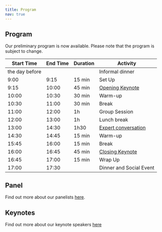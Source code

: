 ```yaml
---
title: Program
nav: true
---
```


## Program

Our preliminary program is now available. Please note that the program is subject to change.

| Start Time      | End Time  | Duration  | Activity                 |
|---------------- |---------- |---------- |------------------------- |
| the day before  |           |           | Informal dinner          |
| 9:00            | 9:15      | 15 min    | Set Up                   |
| 9:15            | 10:00     | 45 min    | [Opening Keynote](./5-keynote.html)          |
| 10:00           | 10:30     | 30 min    | Warm-up                  |
| 10:30           | 11:00     | 30 min    | Break                    |
| 11:00           | 12:00     | 1h        | Group Session            |
| 12:00           | 13:00     | 1h        | Lunch break              |
| 13:00           | 14:30     | 1h30      | [Expert conversation](./6-panel.html)      |
| 14:30           | 14:45     | 15 min    | Warm-up                  |
| 15:45           | 16:00     | 15 min    | Break                    |
| 16:00           | 16:45     | 45 min    | [Closing Keynote](./5-keynote.html#Katta%20Spiel)           |
| 16:45           | 17:00     | 15 min    | Wrap Up                  |
| 17:00           | 17:30     |           | Dinner and Social Event  |

## Panel

Find out more about our panelists [here](./6-panel.html).

## Keynotes

Find out more about our keynote speakers [here](./5-keynote.html)